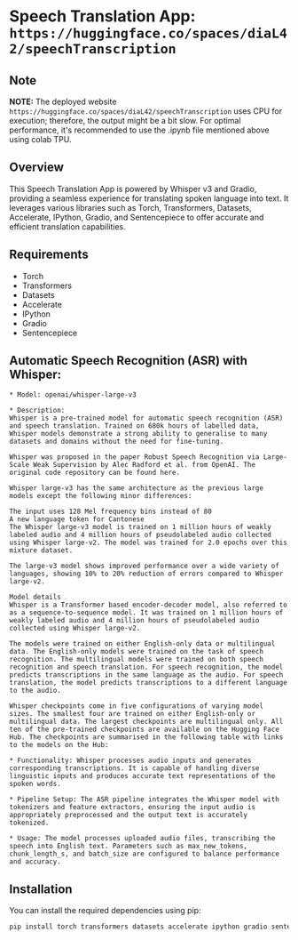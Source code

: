 # Speech Translation App: `https://huggingface.co/spaces/diaL42/speechTranscription`

## Note
**NOTE:** The deployed website `https://huggingface.co/spaces/diaL42/speechTranscription` uses CPU for execution; therefore, the output might be a bit slow. For optimal performance, it's recommended to use the .ipynb file mentioned above using colab TPU.

## Overview
This Speech Translation App is powered by Whisper v3 and Gradio, providing a seamless experience for translating spoken language into text. It leverages various libraries such as Torch, Transformers, Datasets, Accelerate, IPython, Gradio, and Sentencepiece to offer accurate and efficient translation capabilities.

## Requirements
- Torch
- Transformers
- Datasets
- Accelerate
- IPython
- Gradio
- Sentencepiece

## Automatic Speech Recognition (ASR) with Whisper:
```
* Model: openai/whisper-large-v3

* Description:
Whisper is a pre-trained model for automatic speech recognition (ASR) and speech translation. Trained on 680k hours of labelled data, Whisper models demonstrate a strong ability to generalise to many datasets and domains without the need for fine-tuning.

Whisper was proposed in the paper Robust Speech Recognition via Large-Scale Weak Supervision by Alec Radford et al. from OpenAI. The original code repository can be found here.

Whisper large-v3 has the same architecture as the previous large models except the following minor differences:

The input uses 128 Mel frequency bins instead of 80
A new language token for Cantonese
The Whisper large-v3 model is trained on 1 million hours of weakly labeled audio and 4 million hours of pseudolabeled audio collected using Whisper large-v2. The model was trained for 2.0 epochs over this mixture dataset.

The large-v3 model shows improved performance over a wide variety of languages, showing 10% to 20% reduction of errors compared to Whisper large-v2.

Model details
Whisper is a Transformer based encoder-decoder model, also referred to as a sequence-to-sequence model. It was trained on 1 million hours of weakly labeled audio and 4 million hours of pseudolabeled audio collected using Whisper large-v2.

The models were trained on either English-only data or multilingual data. The English-only models were trained on the task of speech recognition. The multilingual models were trained on both speech recognition and speech translation. For speech recognition, the model predicts transcriptions in the same language as the audio. For speech translation, the model predicts transcriptions to a different language to the audio.

Whisper checkpoints come in five configurations of varying model sizes. The smallest four are trained on either English-only or multilingual data. The largest checkpoints are multilingual only. All ten of the pre-trained checkpoints are available on the Hugging Face Hub. The checkpoints are summarised in the following table with links to the models on the Hub:

* Functionality: Whisper processes audio inputs and generates corresponding transcriptions. It is capable of handling diverse linguistic inputs and produces accurate text representations of the spoken words.

* Pipeline Setup: The ASR pipeline integrates the Whisper model with tokenizers and feature extractors, ensuring the input audio is appropriately preprocessed and the output text is accurately tokenized.

* Usage: The model processes uploaded audio files, transcribing the speech into English text. Parameters such as max_new_tokens, chunk_length_s, and batch_size are configured to balance performance and accuracy.

```
## Installation
You can install the required dependencies using pip:
```bash
pip install torch transformers datasets accelerate ipython gradio sentencepiece



